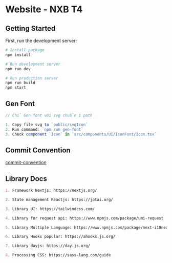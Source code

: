 # Website - NXB T4

## Getting Started

First, run the development server:

```bash
# Install package
npm install

# Run development server
npm run dev

# Run production server
npm run build
npm start
```

## Gen Font

```js
// Chỉ Gen font với svg chuẩn 1 path

1. Copy file svg to `public/svgIcon`
2. Run command: `npm run gen-font`
3. Check component `Icon` in `src/components/UI/IconFont/Icon.tsx`
```

## Commit Convention

[commit-convention](.github/commit-convention.md)

## Library Docs

```md
1. Framework Nextjs: https://nextjs.org/

2. State management Reactjs: https://jotai.org/

3. Library UI: https://tailwindcss.com/

4. Library for request api: https://www.npmjs.com/package/umi-request

5. Library Multiple Language: https://www.npmjs.com/package/next-i18next

6. Library Hooks popular: https://ahooks.js.org/

7. Library dayjs: https://day.js.org/

8. Processing CSS: https://sass-lang.com/guide
```
